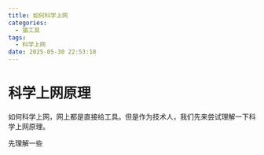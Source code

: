 ```yaml
---
title: 如何科学上网
categories:
  - 猿工具
tags:
  - 科学上网
date: 2025-05-30 22:53:18
---
```


# 科学上网原理

如何科学上网，网上都是直接给工具。但是作为技术人，我们先来尝试理解一下科学上网原理。

先理解一些
